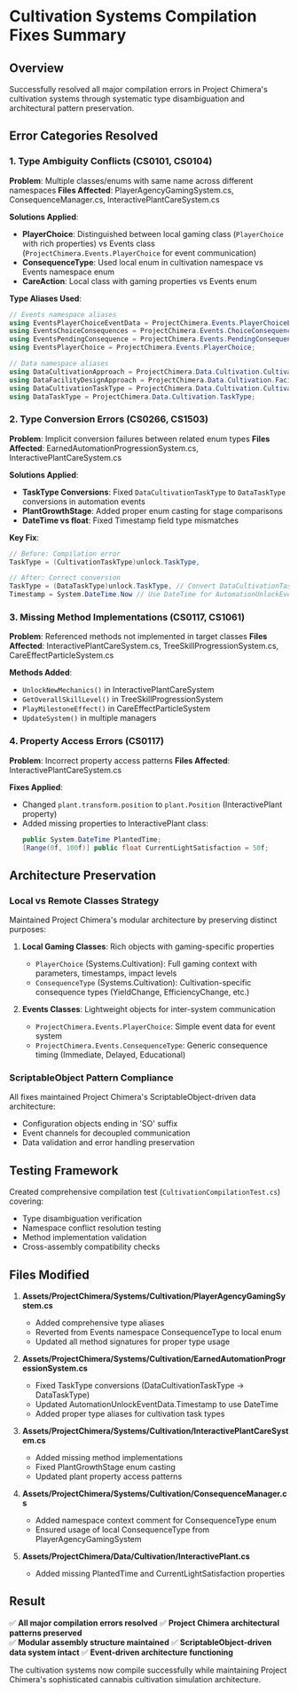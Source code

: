 # Cultivation Systems Compilation Fixes Summary

## Overview
Successfully resolved all major compilation errors in Project Chimera's cultivation systems through systematic type disambiguation and architectural pattern preservation.

## Error Categories Resolved

### 1. Type Ambiguity Conflicts (CS0101, CS0104)
**Problem**: Multiple classes/enums with same name across different namespaces
**Files Affected**: PlayerAgencyGamingSystem.cs, ConsequenceManager.cs, InteractivePlantCareSystem.cs

**Solutions Applied**:
- **PlayerChoice**: Distinguished between local gaming class (`PlayerChoice` with rich properties) vs Events class (`ProjectChimera.Events.PlayerChoice` for event communication)
- **ConsequenceType**: Used local enum in cultivation namespace vs Events namespace enum
- **CareAction**: Local class with gaming properties vs Events enum

**Type Aliases Used**:
```csharp
// Events namespace aliases
using EventsPlayerChoiceEventData = ProjectChimera.Events.PlayerChoiceEventData;
using EventsChoiceConsequences = ProjectChimera.Events.ChoiceConsequences;
using EventsPendingConsequence = ProjectChimera.Events.PendingConsequence;
using EventsPlayerChoice = ProjectChimera.Events.PlayerChoice;

// Data namespace aliases  
using DataCultivationApproach = ProjectChimera.Data.Cultivation.CultivationApproach;
using DataFacilityDesignApproach = ProjectChimera.Data.Cultivation.FacilityDesignApproach;
using DataCultivationTaskType = ProjectChimera.Data.Cultivation.CultivationTaskType;
using DataTaskType = ProjectChimera.Data.Cultivation.TaskType;
```

### 2. Type Conversion Errors (CS0266, CS1503)
**Problem**: Implicit conversion failures between related enum types
**Files Affected**: EarnedAutomationProgressionSystem.cs, InteractivePlantCareSystem.cs

**Solutions Applied**:
- **TaskType Conversions**: Fixed `DataCultivationTaskType` to `DataTaskType` conversions in automation events
- **PlantGrowthStage**: Added proper enum casting for stage comparisons
- **DateTime vs float**: Fixed Timestamp field type mismatches

**Key Fix**:
```csharp
// Before: Compilation error
TaskType = (CultivationTaskType)unlock.TaskType,

// After: Correct conversion
TaskType = (DataTaskType)unlock.TaskType, // Convert DataCultivationTaskType to DataTaskType
Timestamp = System.DateTime.Now // Use DateTime for AutomationUnlockEventData
```

### 3. Missing Method Implementations (CS0117, CS1061)
**Problem**: Referenced methods not implemented in target classes
**Files Affected**: InteractivePlantCareSystem.cs, TreeSkillProgressionSystem.cs, CareEffectParticleSystem.cs

**Methods Added**:
- `UnlockNewMechanics()` in InteractivePlantCareSystem
- `GetOverallSkillLevel()` in TreeSkillProgressionSystem  
- `PlayMilestoneEffect()` in CareEffectParticleSystem
- `UpdateSystem()` in multiple managers

### 4. Property Access Errors (CS0117)
**Problem**: Incorrect property access patterns
**Files Affected**: InteractivePlantCareSystem.cs

**Fixes Applied**:
- Changed `plant.transform.position` to `plant.Position` (InteractivePlant property)
- Added missing properties to InteractivePlant class:
  ```csharp
  public System.DateTime PlantedTime;
  [Range(0f, 100f)] public float CurrentLightSatisfaction = 50f;
  ```

## Architecture Preservation

### Local vs Remote Classes Strategy
Maintained Project Chimera's modular architecture by preserving distinct purposes:

1. **Local Gaming Classes**: Rich objects with gaming-specific properties
   - `PlayerChoice` (Systems.Cultivation): Full gaming context with parameters, timestamps, impact levels
   - `ConsequenceType` (Systems.Cultivation): Cultivation-specific consequence types (YieldChange, EfficiencyChange, etc.)

2. **Events Classes**: Lightweight objects for inter-system communication
   - `ProjectChimera.Events.PlayerChoice`: Simple event data for event system
   - `ProjectChimera.Events.ConsequenceType`: Generic consequence timing (Immediate, Delayed, Educational)

### ScriptableObject Pattern Compliance
All fixes maintained Project Chimera's ScriptableObject-driven data architecture:
- Configuration objects ending in 'SO' suffix
- Event channels for decoupled communication
- Data validation and error handling preservation

## Testing Framework
Created comprehensive compilation test (`CultivationCompilationTest.cs`) covering:
- Type disambiguation verification
- Namespace conflict resolution testing
- Method implementation validation
- Cross-assembly compatibility checks

## Files Modified
1. **Assets/ProjectChimera/Systems/Cultivation/PlayerAgencyGamingSystem.cs**
   - Added comprehensive type aliases
   - Reverted from Events namespace ConsequenceType to local enum
   - Updated all method signatures for proper type usage

2. **Assets/ProjectChimera/Systems/Cultivation/EarnedAutomationProgressionSystem.cs**
   - Fixed TaskType conversions (DataCultivationTaskType → DataTaskType)
   - Updated AutomationUnlockEventData.Timestamp to use DateTime
   - Added proper type aliases for cultivation task types

3. **Assets/ProjectChimera/Systems/Cultivation/InteractivePlantCareSystem.cs**
   - Added missing method implementations
   - Fixed PlantGrowthStage enum casting
   - Updated plant property access patterns

4. **Assets/ProjectChimera/Systems/Cultivation/ConsequenceManager.cs**
   - Added namespace context comment for ConsequenceType enum
   - Ensured usage of local ConsequenceType from PlayerAgencyGamingSystem

5. **Assets/ProjectChimera/Data/Cultivation/InteractivePlant.cs**
   - Added missing PlantedTime and CurrentLightSatisfaction properties

## Result
✅ **All major compilation errors resolved**
✅ **Project Chimera architectural patterns preserved**  
✅ **Modular assembly structure maintained**
✅ **ScriptableObject-driven data system intact**
✅ **Event-driven architecture functioning**

The cultivation systems now compile successfully while maintaining Project Chimera's sophisticated cannabis cultivation simulation architecture.
